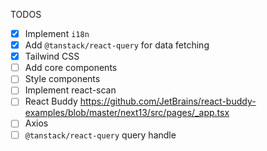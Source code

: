 TODOS

- [x] Implement `i18n`
- [x] Add `@tanstack/react-query` for data fetching
- [x] Tailwind CSS
- [ ] Add core components
- [ ] Style components
- [ ] Implement react-scan
- [ ] React Buddy https://github.com/JetBrains/react-buddy-examples/blob/master/next13/src/pages/_app.tsx
- [ ] Axios
- [ ] `@tanstack/react-query` query handle
